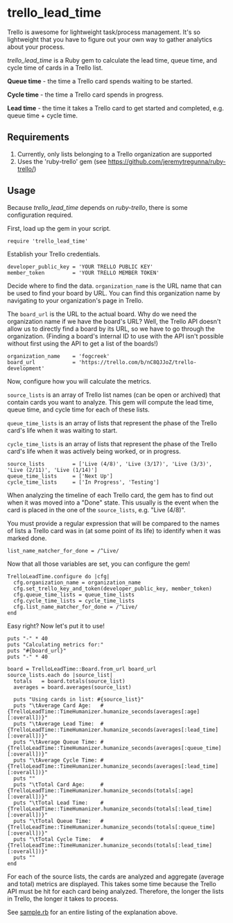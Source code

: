 trello_lead_time
=====

Trello is awesome for lightweight task/process management. It's so lightweight that you have to figure out your own way to gather analytics about your process.

*trello_lead_time* is a Ruby gem to calculate the lead time, queue time, and cycle time of cards in a Trello list.

**Queue time** - the time a Trello card spends waiting to be started.

**Cycle time** - the time a Trello card spends in progress.

**Lead time** - the time it takes a Trello card to get started and completed, e.g. queue time + cycle time.

Requirements
-----

1. Currently, only lists belonging to a Trello organization are supported
1. Uses the 'ruby-trello' gem (see https://github.com/jeremytregunna/ruby-trello/)

Usage
-----

Because *trello_lead_time* depends on *ruby-trello*, there is some configuration required.

First, load up the gem in your script.

    require 'trello_lead_time'
    
Establish your Trello credentials.

    developer_public_key = 'YOUR TRELLO PUBLIC KEY'
    member_token         = 'YOUR TRELLO MEMBER TOKEN'

Decide where to find the data. `organization_name` is the URL name that can be used to find your board by URL. You can find this organization name by navigating to your organization's page in Trello. 

The `board_url` is the URL to the actual board. Why do we need the organization name if we have the board's URL? Well, the Trello API doesn't allow us to directly find a board by its URL, so we have to go through the organization. (Finding a board's internal ID to use with the API isn't possible without first using the API to get a list of the boards!)

    organization_name    = 'fogcreek'
    board_url            = 'https://trello.com/b/nC8QJJoZ/trello-development'

Now, configure how you will calculate the metrics.

`source_lists` is an array of Trello list names (can be open or archived) that contain cards you want to analyze. This gem will compute the lead time, queue time, and cycle time for each of these lists.

`queue_time_lists` is an array of lists that represent the phase of the Trello card's life when it was waiting to start.

`cycle_time_lists` is an array of lists that represent the phase of the Trello card's life when it was actively being worked, or in progress.

    source_lists         = ['Live (4/8)', 'Live (3/17)', 'Live (3/3)', 'Live (2/11)', 'Live (1/14)']
    queue_time_lists     = ['Next Up']
    cycle_time_lists     = ['In Progress', 'Testing']

When analyzing the timeline of each Trello card, the gem has to find out when it was moved into a "Done" state. This usually is the event when the card is placed in the one of the `source_lists`, e.g. "Live (4/8)". 

You must provide a regular expression that will be compared to the names of lists a Trello card was in (at some point of its life) to identify when it was marked done.

    list_name_matcher_for_done = /^Live/

Now that all those variables are set, you can configure the gem!

    TrelloLeadTime.configure do |cfg|
      cfg.organization_name = organization_name
      cfg.set_trello_key_and_token(developer_public_key, member_token)
      cfg.queue_time_lists = queue_time_lists
      cfg.cycle_time_lists = cycle_time_lists
      cfg.list_name_matcher_for_done = /^Live/
    end

Easy right? Now let's put it to use!

    puts "-" * 40
    puts "Calculating metrics for:"
    puts "#{board_url}"
    puts "-" * 40

    board = TrelloLeadTime::Board.from_url board_url
    source_lists.each do |source_list|
      totals   = board.totals(source_list)
      averages = board.averages(source_list)

      puts "Using cards in list: #{source_list}"
      puts "\tAverage Card Age:   #{TrelloLeadTime::TimeHumanizer.humanize_seconds(averages[:age][:overall])}"
      puts "\tAverage Lead Time:  #{TrelloLeadTime::TimeHumanizer.humanize_seconds(averages[:lead_time][:overall])}"
      puts "\tAverage Queue Time: #{TrelloLeadTime::TimeHumanizer.humanize_seconds(averages[:queue_time][:overall])}"
      puts "\tAverage Cycle Time: #{TrelloLeadTime::TimeHumanizer.humanize_seconds(averages[:lead_time][:overall])}"
      puts ""
      puts "\tTotal Card Age:     #{TrelloLeadTime::TimeHumanizer.humanize_seconds(totals[:age][:overall])}"
      puts "\tTotal Lead Time:    #{TrelloLeadTime::TimeHumanizer.humanize_seconds(totals[:lead_time][:overall])}"
      puts "\tTotal Queue Time:   #{TrelloLeadTime::TimeHumanizer.humanize_seconds(totals[:queue_time][:overall])}"
      puts "\tTotal Cycle Time:   #{TrelloLeadTime::TimeHumanizer.humanize_seconds(totals[:lead_time][:overall])}"
      puts ""
    end

For each of the source lists, the cards are analyzed and aggregate (average and total) metrics are displayed. This takes some time because the Trello API must be hit for each card being analyzed. Therefore, the longer the lists in Trello, the longer it takes to process.

See [sample.rb](sample.rb) for an entire listing of the explanation above.
